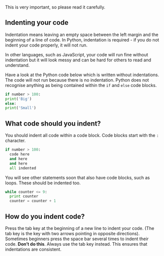 This is very important, so please read it carefully.

## Indenting your code
Indentation means leaving an empty space between the left margin and the beginning of a line of code. In Python, indentation is required - if you do not indent your code properly, it will not run.

In other languages, such as JavaScript, your code will run fine without indentation but it will look messy and can be hard for others to read and understand.

Have a look at the Python code below which is written without indentations. The code will not run because there is no indentation. Python does not recognise anything as being contained within the `if` and `else` code blocks.

```python
if number > 100:
print('Big')
else:
print('Small')
```

## What code should you indent?
You should indent all code within a code block. Code blocks start with the `:` character.

```python
if number > 100:
  code here
  and here
  and here
  all indented
```

You will see other statements soon that also have code blocks, such as loops. These should be indented too.

```python
while counter <= 9:
  print counter
  counter = counter + 1
```

## How do you indent code?
Press the tab key at the beginning of a new line to indent your code. (The tab key is the key with two arrows pointing in opposite directions).
Sometimes beginners press the space bar several times to indent their code. **Don’t do this**.
Always use the tab key instead. This ensures that indentations are consistent.
